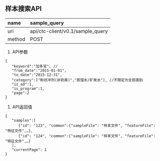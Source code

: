 ## 样本搜索API

name | sample_query | 
:------|:-----
uri    | api/ctc-client/v0.1/sample_query
method | POST 

1. API参数

```
{
   "keyword":"加多宝", //
   "from_date":"2015-01-01",
   "to_date":"2015-12-31",
   "category":["粉状冲剂(非奶类)","蒸馏水/矿泉水"], //不限定为全部类别
   "is_ad":1,
   "is_program":1,
   "page":2
}
```

1. API返回值

```
{
   "samples":[
      {"id": "123", "common":{"sampleFile": "样本文件", "featureFile": "特征文件",…},
      {"id": "124", "common":{"sampleFile": "样本文件", "featureFile": "特征文件",…}
   ],
   "currentPage": 1
}
```


